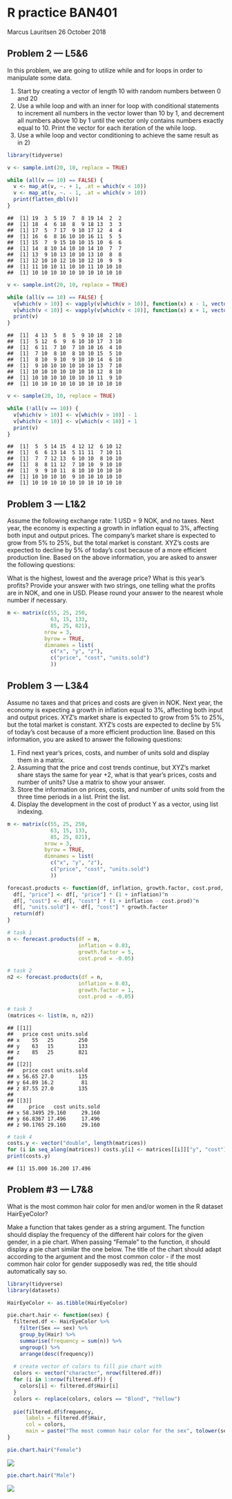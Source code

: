 R practice BAN401
================
Marcus Lauritsen
26 October 2018

## Problem 2 — L5&6

In this problem, we are going to utilize while and for loops in order to
manipulate some data.

1)  Start by creating a vector of length 10 with random numbers between
    0 and 20
2)  Use a while loop and with an inner for loop with conditional
    statements to increment all numbers in the vector lower than 10 by
    1, and decrement all numbers above 10 by 1 until the vector only
    contains numbers exactly equal to 10. Print the vector for each
    iteration of the while loop.
3)  Use a while loop and vector conditioning to achieve the same result
    as in 2)

<!-- end list -->

``` r
library(tidyverse)

v <- sample.int(20, 10, replace = TRUE)

while (all(v == 10) == FALSE) {
  v <- map_at(v, ~. + 1, .at = which(v < 10))
  v <- map_at(v, ~. - 1, .at = which(v > 10))
  print(flatten_dbl(v))
}
```

    ##  [1] 19  3  5 19  7  8 19 14  2  2
    ##  [1] 18  4  6 18  8  9 18 13  3  3
    ##  [1] 17  5  7 17  9 10 17 12  4  4
    ##  [1] 16  6  8 16 10 10 16 11  5  5
    ##  [1] 15  7  9 15 10 10 15 10  6  6
    ##  [1] 14  8 10 14 10 10 14 10  7  7
    ##  [1] 13  9 10 13 10 10 13 10  8  8
    ##  [1] 12 10 10 12 10 10 12 10  9  9
    ##  [1] 11 10 10 11 10 10 11 10 10 10
    ##  [1] 10 10 10 10 10 10 10 10 10 10

``` r
v <- sample.int(20, 10, replace = TRUE)

while (all(v == 10) == FALSE) {
  v[which(v > 10)] <- vapply(v[which(v > 10)], function(x) x - 1, vector("double", 1))
  v[which(v < 10)] <- vapply(v[which(v < 10)], function(x) x + 1, vector("double", 1))
  print(v)
}
```

    ##  [1]  4 13  5  8  5  9 10 18  2 10
    ##  [1]  5 12  6  9  6 10 10 17  3 10
    ##  [1]  6 11  7 10  7 10 10 16  4 10
    ##  [1]  7 10  8 10  8 10 10 15  5 10
    ##  [1]  8 10  9 10  9 10 10 14  6 10
    ##  [1]  9 10 10 10 10 10 10 13  7 10
    ##  [1] 10 10 10 10 10 10 10 12  8 10
    ##  [1] 10 10 10 10 10 10 10 11  9 10
    ##  [1] 10 10 10 10 10 10 10 10 10 10

``` r
v <- sample(20, 10, replace = TRUE)

while (!all(v == 10)) {
  v[which(v > 10)] <- v[which(v > 10)] - 1
  v[which(v < 10)] <- v[which(v < 10)] + 1
  print(v)
}
```

    ##  [1]  5  5 14 15  4 12 12  6 10 12
    ##  [1]  6  6 13 14  5 11 11  7 10 11
    ##  [1]  7  7 12 13  6 10 10  8 10 10
    ##  [1]  8  8 11 12  7 10 10  9 10 10
    ##  [1]  9  9 10 11  8 10 10 10 10 10
    ##  [1] 10 10 10 10  9 10 10 10 10 10
    ##  [1] 10 10 10 10 10 10 10 10 10 10

## Problem 3 — L1&2

Assume the following exchange rate: 1 USD = 9 NOK, and no taxes. Next
year, the economy is expecting a growth in inflation equal to 3%,
affecting both input and output prices. The company’s market share is
expected to grow from 5% to 25%, but the total market is constant. XYZ’s
costs are expected to decline by 5% of today’s cost because of a more
efficient production line. Based on the above information, you are asked
to answer the following questions:

What is the highest, lowest and the average price? What is this year’s
profits? Provide your answer with two strings, one telling what the
profits are in NOK, and one in USD. Please round your answer to the
nearest whole number if necessary.

``` r
m <- matrix(c(55, 25, 250,
              63, 15, 133,
              85, 25, 821),
            nrow = 3,
            byrow = TRUE,
            dimnames = list(
              c("x", "y", "z"),
              c("price", "cost", "units.sold")
              ))
```

## Problem 3 — L3&4

Assume no taxes and that prices and costs are given in NOK. Next year,
the economy is expecting a growth in inflation equal to 3%, affecting
both input and output prices. XYZ’s market share is expected to grow
from 5% to 25%, but the total market is constant. XYZ’s costs are
expected to decline by 5% of today’s cost because of a more efficient
production line. Based on this information, you are asked to answer the
following questions:

1.  Find next year’s prices, costs, and number of units sold and display
    them in a matrix.
2.  Assuming that the price and cost trends continue, but XYZ’s market
    share stays the same for year +2, what is that year’s prices, costs
    and number of units? Use a matrix to show your answer.
3.  Store the information on prices, costs, and number of units sold
    from the three time periods in a list. Print the list.
4.  Display the development in the cost of product Y as a vector, using
    list indexing.

<!-- end list -->

``` r
m <- matrix(c(55, 25, 250,
              63, 15, 133,
              85, 25, 821),
            nrow = 3,
            byrow = TRUE,
            dimnames = list(
              c("x", "y", "z"),
              c("price", "cost", "units.sold")
              ))

forecast.products <- function(df, inflation, growth.factor, cost.prod, n = 1) {
  df[, "price"] <- df[, "price"] * (1 + inflation)^n
  df[, "cost"] <- df[, "cost"] * (1 + inflation - cost.prod)^n
  df[, "units.sold"] <- df[, "cost"] * growth.factor
  return(df)
}

# task 1
n <- forecast.products(df = m,
                       inflation = 0.03,
                       growth.factor = 5,
                       cost.prod = -0.05)

# task 2
n2 <- forecast.products(df = n,
                       inflation = 0.03,
                       growth.factor = 1,
                       cost.prod = -0.05)

# task 3
(matrices <- list(m, n, n2))
```

    ## [[1]]
    ##   price cost units.sold
    ## x    55   25        250
    ## y    63   15        133
    ## z    85   25        821
    ## 
    ## [[2]]
    ##   price cost units.sold
    ## x 56.65 27.0        135
    ## y 64.89 16.2         81
    ## z 87.55 27.0        135
    ## 
    ## [[3]]
    ##     price   cost units.sold
    ## x 58.3495 29.160     29.160
    ## y 66.8367 17.496     17.496
    ## z 90.1765 29.160     29.160

``` r
# task 4
costs.y <- vector("double", length(matrices))
for (i in seq_along(matrices)) costs.y[i] <- matrices[[i]]["y", "cost"]
print(costs.y)
```

    ## [1] 15.000 16.200 17.496

## Problem \#3 — L7&8

What is the most common hair color for men and/or women in the R dataset
HairEyeColor?

Make a function that takes gender as a string argument. The function
should display the frequency of the different hair colors for the given
gender, in a pie chart. When passing “Female” to the function, it should
display a pie chart similar the one below. The title of the chart should
adapt according to the argument and the most common color - if the most
common hair color for gender supposedly was red, the title should
automatically say so.

``` r
library(tidyverse)
library(datasets)

HairEyeColor <- as.tibble(HairEyeColor)

pie.chart.hair <- function(sex) {
  filtered.df <- HairEyeColor %>% 
    filter(Sex == sex) %>%
    group_by(Hair) %>% 
    summarise(frequency = sum(n)) %>% 
    ungroup() %>% 
    arrange(desc(frequency))
  
  # create vector of colors to fill pie chart with
  colors <- vector("character", nrow(filtered.df))
  for (i in 1:nrow(filtered.df)) {
    colors[i] <- filtered.df$Hair[i]
  }
  colors <- replace(colors, colors == "Blond", "Yellow")
  
  pie(filtered.df$frequency,
      labels = filtered.df$Hair,
      col = colors,
      main = paste("The most common hair color for the sex", tolower(sex), "is", tolower(filtered.df[which.max(filtered.df$frequency), "Hair"])))
}

pie.chart.hair("Female")
```

![](r-practice_files/figure-gfm/problem%203L7&8-1.png)<!-- -->

``` r
pie.chart.hair("Male")
```

![](r-practice_files/figure-gfm/problem%203L7&8-2.png)<!-- -->
